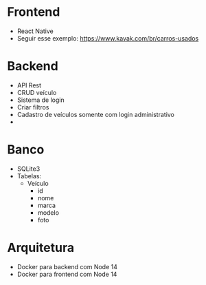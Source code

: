 Frontend
=========
- React Native
- Seguir esse exemplo: https://www.kavak.com/br/carros-usados

Backend
=========
- API Rest
- CRUD veículo
- Sistema de login
- Criar filtros
- Cadastro de veículos somente com login administrativo
- 

Banco
=========
- SQLite3
- Tabelas:
    - Veículo
        - id
        - nome
        - marca
        - modelo
        - foto

Arquitetura
==========
- Docker para backend com Node 14
- Docker para frontend com Node 14